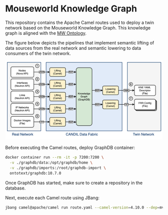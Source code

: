 # Mouseworld Knowledge Graph

This repository contains the Apache Camel routes used to deploy a twin network based on the Mouseworld Knowledge Graph. This knowledge graph is aligned with the [MW Ontology](https://github.com/Mouseworld-Lab/mouseworld-ontology).

The figure below depicts the pipelines that implement semantic lifting of data sources from the real network and semantic lowering to data consumers of the twin network.

![KG Pipelines](figures/figures-openstack.png)

Before executing the Camel routes, deploy GraphDB container:

```bash
docker container run --rm -it -p 7200:7200 \
  -v ./graphdb/data:/opt/graphdb/home \
  -v ./graphdb/imports:/root/graphdb-import \
  ontotext/graphdb:10.7.0
```

Once GraphDB has started, make sure to create a repository in the database.

Next, execute each Camel route using JBang:

```bash
jbang camel@apache/camel run route.yaml --camel-version=4.10.0 --dep=mvn:com.cefriel:camel-chimera-graph:4.3.0,mvn:com.cefriel:camel-chimera-mapping-template:4.3.0
```
